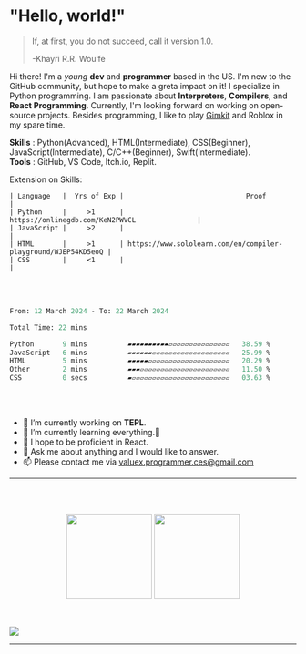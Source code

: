 # "Hello, world!"

> If, at first, you do not succeed, call it version 1.0. 
>
> -Khayri R.R. Woulfe

Hi there! I'm a *young* **dev** and **programmer** based in the US. I'm new to the GitHub community, but hope to make a greta impact on it! I specialize in Python programming. I am passionate about **Interpreters**, **Compilers**, and **React Programming**. Currently, I'm looking forward on working on open-source projects. Besides programming, I like to play [Gimkit](https://www.gimkit.com/) and Roblox in my spare time. 

**Skills** : Python(Advanced), HTML(Intermediate), CSS(Beginner), JavaScript(Intermediate), C/C++(Beginner), Swift(Intermediate). <br>
**Tools** : GitHub, VS Code, Itch.io, Replit.  

Extension on Skills: <br>
```
| Language   |  Yrs of Exp |                              Proof                            | 
| Python     |     >1      |                 https://onlinegdb.com/KeN2PWVCL               | 
| JavaScript |     >2      |                                                               | 
| HTML       |     >1      | https://www.sololearn.com/en/compiler-playground/WJEP54KD5eoQ | 
| CSS        |     <1      |                                                               | 
```
<br>
<br>
<!--START_SECTION:waka-->

```ocaml
From: 12 March 2024 - To: 22 March 2024

Total Time: 22 mins

Python       9 mins          ▰▰▰▰▰▰▰▰▰▰▱▱▱▱▱▱▱▱▱▱▱▱▱▱▱   38.59 %
JavaScript   6 mins          ▰▰▰▰▰▰▱▱▱▱▱▱▱▱▱▱▱▱▱▱▱▱▱▱▱   25.99 %
HTML         5 mins          ▰▰▰▰▰▱▱▱▱▱▱▱▱▱▱▱▱▱▱▱▱▱▱▱▱   20.29 %
Other        2 mins          ▰▰▰▱▱▱▱▱▱▱▱▱▱▱▱▱▱▱▱▱▱▱▱▱▱   11.50 %
CSS          0 secs          ▰▱▱▱▱▱▱▱▱▱▱▱▱▱▱▱▱▱▱▱▱▱▱▱▱   03.63 %
```

<!--END_SECTION:waka-->
<br>
<br>

* 🔭 I’m currently working on **TEPL**.
* 🌱 I’m currently learning everything.🤣
* 🤔 I hope to be proficient in React. 
* 💬 Ask me about anything and I would like to answer.
* 📫 Please contact me via valuex.programmer.ces@gmail.com

-----


 <br>
 <br>
 <p align="center">
  <img height="150" src="https://github-readme-stats.vercel.app/api/top-langs/?username=TENTHER101&layout=compact&hide=html&theme=dracula"/>
 
  
  <img height="150" src="https://github-readme-stats.vercel.app/api?username=TENTHER101&count_private=true&show_icons=true&theme=dracula&include_all_commits=true"/>
  </P><br>
  
  <a href="https://wakatime.com"><img src="https://wakatime.com/share/@018e3363-d9d8-470f-9061-732c274749e8/deb7683f-9612-426f-aafc-dd6fed80cd22.png" /></a>
 
 
----------------
